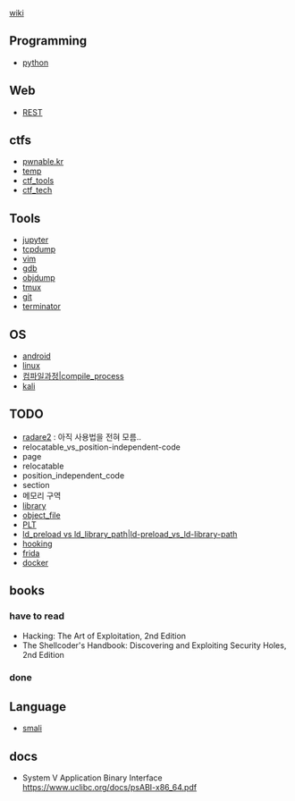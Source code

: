 [wiki](wiki.html)

## Programming
- [python](python.html)

## Web
- [REST](rest.html)

## ctfs
- [pwnable.kr](pwnable.kr.html)
- [temp](temp.html)
- [ctf_tools](ctf_tools.html)
- [ctf_tech](ctf_tech.html)

## Tools 
- [jupyter](jupyter.html)
- [tcpdump](tcpdump.html)
- [vim](vim.html)
- [gdb](gdb.html)
- [objdump](objdump.html)
- [tmux](tmux.html)
- [git](git.html)
- [terminator](terminator.html)

## OS
- [android](android.html)
- [linux](linux.html)
- [컴파일과정|compile_process](컴파일과정|compile_process.html)
- [kali](kali.html)

## TODO
- [radare2](radare2.html)  :  아직 사용법을 전혀 모름.. 
- relocatable_vs_position-independent-code
- page
- relocatable
- position_independent_code
- section 
- 메모리 구역
- [library](library.html)
- [object_file](object_file.html)
- [PLT](plt.html)
- [ld_preload vs ld_library_path|ld-preload_vs_ld-library-path](ld_preload-vs-ld_library_path|ld-preload_vs_ld-library-path.html)
- [hooking](hooking.html)
- [frida](frida.html)
- [docker](docker.html)

## books 

### have to read 
- Hacking: The Art of Exploitation, 2nd Edition
- The Shellcoder's Handbook: Discovering and Exploiting Security Holes, 2nd Edition 

### done

## Language
- [smali](smali.html)





## docs 
- System V Application Binary Interface <https://www.uclibc.org/docs/psABI-x86_64.pdf>
